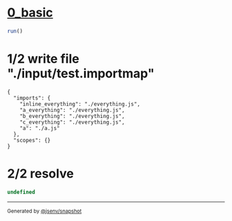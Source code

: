 # [0_basic](../../entry_point_html_script_module.test.mjs#L29)

```js
run()
```

# 1/2 write file "./input/test.importmap"

```importmap
{
  "imports": {
    "inline_everything": "./everything.js",
    "a_everything": "./everything.js",
    "b_everything": "./everything.js",
    "c_everything": "./everything.js",
    "a": "./a.js"
  },
  "scopes": {}
}
```

# 2/2 resolve

```js
undefined
```

---

<sub>
  Generated by <a href="https://github.com/jsenv/core/tree/main/packages/tooling/snapshot">@jsenv/snapshot</a>
</sub>
